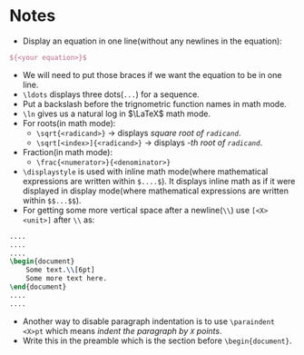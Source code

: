 # Notes

* Display an equation in one line(without any newlines in the equation):
```tex
${<your equation>}$
```
* We will need to put those braces if we want the equation to be in one line.
* `\ldots` displays three dots(`...`) for a sequence.
* Put a backslash before the trignometric function names in math mode.
* `\ln` gives us a natural log in $\LaTeX$ math mode.
* For roots(in math mode):
	* `\sqrt{<radicand>}` &rarr; displays <em>square root of <code>radicand</code></em>.
	* `\sqrt[<index>]{<radicand>}` &rarr; displays <em><code><index></code>-th root of <code>radicand</code></em>.
* Fraction(in math mode):
	* `\frac{<numerator>}{<denominator>}`
* `\displaystyle` is used with inline math mode(where mathematical expressions are written within `$....$`). It displays inline math as if it were displayed in display mode(where mathematical expressions are written within `$$...$$`).
* For getting some more vertical space after a newline(`\\`) use `[<X><unit>]` after `\\` as:

```tex
....
....
....
\begin{document}
	Some text.\\[6pt]
	Some more text here.
\end{document}
....
....
```
* Another way to disable paragraph indentation is to use `\paraindent <X>pt` which means <em>indent the paragraph by <code>X</code> points</em>.
* Write this in the preamble which is the section before `\begin{document}`.
